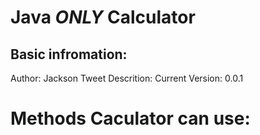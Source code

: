 # Java *ONLY* Calculator

## Basic infromation: 
Author: Jackson Tweet
Descrition: 
Current Version: 0.0.1

# Methods Caculator can use:
